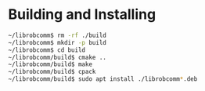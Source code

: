 # Building and Installing

```bash
~/librobcomm$ rm -rf ./build
~/librobcomm$ mkdir -p build
~/librobcomm$ cd build
~/librobcomm/build$ cmake ..
~/librobcomm/build$ make
~/librobcomm/build$ cpack
~/librobcomm/build$ sudo apt install ./librobcomm*.deb
```
